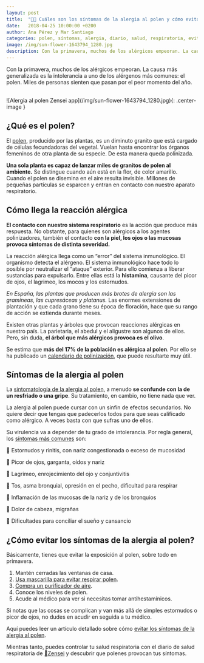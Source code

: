 ```yaml
---
layout: post
title:  "🌼🤧 Cuáles son los síntomas de la alergia al polen y cómo evitar sus síntomas"
date:   2018-04-25 10:00:00 +0200
author: Ana Pérez y Mar Santiago
categories: polen, síntomas, alergia, diario, salud, respiratoria, evitar
image: /img/sun-flower-1643794_1280.jpg
description: Con la primavera, muchos de los alérgicos empeoran. La causa más generalizada es la intolerancia a uno de los alérgenos más comunes...
---
```


Con la primavera, muchos de los alérgicos empeoran. La causa más generalizada es la intolerancia a uno de los alérgenos más comunes: el polen. Miles de personas sienten que pasan por el peor momento del año. 

<br>
![Alergia al polen Zensei app](/img/sun-flower-1643794_1280.jpg){: .center-image }
<br>

## **¿Qué es el polen?**

El [polen](https://es.wikipedia.org/wiki/Polen), producido por las plantas, es un diminuto granito que está cargado de células fecundadoras del vegetal. Vuelan hasta encontrar los órganos femeninos de otra planta de su especie. De esta manera queda polinizada.

**Una sola planta es capaz de lanzar miles de granitos de polen al ambiente.** Se distingue cuando aún está en la flor, de color amarillo. Cuando el polen se disemina en el aire resulta invisible. Millones de pequeñas partículas se esparcen y entran en contacto con nuestro aparato respiratorio.

## **Cómo llega la reacción alérgica**

**El contacto con nuestro sistema respiratorio** es la acción que produce más respuesta. No obstante, para quienes son alérgicos a los agentes polinizadores, también el contacto **con la piel, los ojos o las mucosas provoca síntomas de distinta severidad.**

La reacción alérgica llega como un “error” del sistema inmunológico. El organismo detecta el alérgeno. El sistema inmunológico hace todo lo posible por neutralizar el “ataque” exterior. Para ello comienza a liberar sustancias para expulsarlo. Entre ellas está la **histamina**, causante del picor de ojos, el lagrimeo, los mocos y los estornudos.

*En España, las plantas que producen más brotes de alergia son las gramíneas, las cupresáceas y platanus.* Las enormes extensiones de plantación y que cada grano tiene su época de floración, hace que su rango de acción se extienda durante meses.


Existen otras plantas y árboles que provocan reacciones alérgicas en nuestro país. La parietaria, el abedul y el aligustre son algunos de ellos. Pero, sin duda, **el árbol que más alérgicos provoca es el olivo**.

Se estima que **más del 17% de la población es alérgica al polen**. Por ello se ha publicado un [calendario de polinización](http://www.sinomarin.es/documents/1410466/1497307/calendario_polinizacion.pdf/c737b22c-e0e2-4fbc-be52-4e5fd6267fa9), que puede resultarte muy útil.

## **Síntomas de la alergia al polen**

La [sintomatología de la alergia al polen](https://cuidateplus.marca.com/enfermedades/alergias/alergia-al-polen.html), a menudo **se confunde con la de un resfriado o una gripe**. Su tratamiento, en cambio, no tiene nada que ver.

La alergia al polen puede cursar con un sinfín de efectos secundarios. No quiere decir que tengas que padecerlos todos para que seas calificado como alérgico. A veces basta con que sufras uno de ellos.

Su virulencia va a depender de tu grado de intolerancia. Por regla general, los [síntomas más comunes](https://www.normon.es/articulo-blog/alergia-primaveral-sintomas-y-tratamientos) son:

🤧 Estornudos y rinitis, con nariz congestionada o exceso de mucosidad

🤧 Picor de ojos, garganta, oídos y nariz

🤧 Lagrimeo, enrojecimiento del ojo y conjuntivitis

🤧 Tos, asma bronquial, opresión en el pecho, dificultad para respirar

🤧 Inflamación de las mucosas de la nariz y de los bronquios

🤧 Dolor de cabeza, migrañas

🤧 Dificultades para conciliar el sueño y cansancio

## **¿Cómo evitar los síntomas de la alergia al polen?**

Básicamente, tienes que evitar la exposición al polen, sobre todo en primavera.

1. Mantén cerradas las ventanas de casa.
2. [Usa mascarilla para evitar respirar polen](/blog/2018/10/02/mejor-mascarilla-asma-alergia-precio/).
3. [Compra un purificador de aire](/blog/2018/09/28/mejores-purificadores-aire-asma-comprar/).
4. Conoce los niveles de polen.
5. Acude al médico para ver si necesitas tomar antihestamínicos.

Si notas que las cosas se complican y van más allá de simples estornudos o picor de ojos, no dudes en acudir en seguida a tu médico. 

Aquí puedes leer un artículo detallado sobre cómo [evitar los síntomas de la alergia al polen](/blog/2018/05/09/como-prevenir-alergia-polen).

Mientras tanto, puedes controlar tu salud respiratoria con el diario de salud respiratoria de [📱Zensei](https://zenseiapp.com) y descubrir que polenes provocan tus síntomas.
